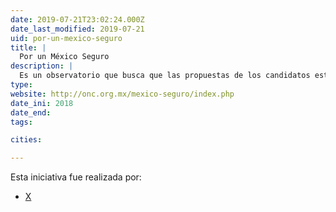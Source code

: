 ```yaml
---
date: 2019-07-21T23:02:24.000Z
date_last_modified: 2019-07-21
uid: por-un-mexico-seguro
title: |
  Por un México Seguro
description: |
  Es un observatorio que busca que las propuestas de los candidatos estén acordes con el respeto a los derechos humanos y que deriven en acciones evaluables para optimizar la rendición de cuentas transversal en México.
type: 
website: http://onc.org.mx/mexico-seguro/index.php
date_ini: 2018
date_end: 
tags:

cities: 

---
```


Esta iniciativa fue realizada por:

- [X](/organizaciones/onc)
